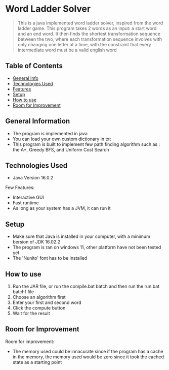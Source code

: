 # Word Ladder Solver
> This is a java implemented word ladder solver, inspired from the word ladder game. This program takes 2 words as an input: a start word and an end word. It then finds the shortest transformation sequence between the two, where each transformation sequence involves with only changing one letter at a time, with the constraint that every intermediate word must be a valid english word

## Table of Contents
* [General Info](#general-information)
* [Technologies Used](#technologies-used)
* [Features](#features)
* [Setup](#setup)
* [How to use](#how-to-use)
* [Room for Improvement](#room-for-improvement)


## General Information
- The program is implemented in java
- You can load your own custom dictionary in txt
- This program is built to implement few path finding algorithm such as : the A*, Greedy BFS, and Uniform Cost Search

## Technologies Used
- Java Version 16.0.2

Few Features:
- Interactive GUI
- Fast runtime
- As long as your system has a JVM, it can run it

## Setup
- Make sure that Java is installed in your computer, with a minimum bersion of JDK 16.02.2
- The program is ran on windows 11, other platform have not been tested yet
- The 'Nunito' font has to be installed

## How to use
1. Run the JAR file, or run the compile.bat batch and then run the run.bat batchf file
2. Choose an algorithm first
3. Enter your first and second word
4. Click the compute button
5. Wait for the result

## Room for Improvement
Room for improvement:
- The memory used could be innacurate since if the program has a cache in the memory, the memory used would be zero since it took the cached state as a starting point
